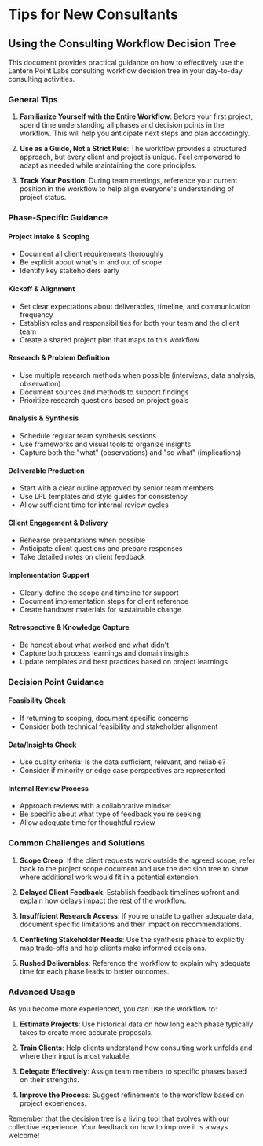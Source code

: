 # Tips for New Consultants

## Using the Consulting Workflow Decision Tree

This document provides practical guidance on how to effectively use the Lantern Point Labs consulting workflow decision tree in your day-to-day consulting activities.

### General Tips

1. **Familiarize Yourself with the Entire Workflow**: Before your first project, spend time understanding all phases and decision points in the workflow. This will help you anticipate next steps and plan accordingly.

2. **Use as a Guide, Not a Strict Rule**: The workflow provides a structured approach, but every client and project is unique. Feel empowered to adapt as needed while maintaining the core principles.

3. **Track Your Position**: During team meetings, reference your current position in the workflow to help align everyone's understanding of project status.

### Phase-Specific Guidance

#### Project Intake & Scoping
- Document all client requirements thoroughly
- Be explicit about what's in and out of scope
- Identify key stakeholders early

#### Kickoff & Alignment
- Set clear expectations about deliverables, timeline, and communication frequency
- Establish roles and responsibilities for both your team and the client team
- Create a shared project plan that maps to this workflow

#### Research & Problem Definition
- Use multiple research methods when possible (interviews, data analysis, observation)
- Document sources and methods to support findings
- Prioritize research questions based on project goals

#### Analysis & Synthesis
- Schedule regular team synthesis sessions
- Use frameworks and visual tools to organize insights
- Capture both the "what" (observations) and "so what" (implications)

#### Deliverable Production
- Start with a clear outline approved by senior team members
- Use LPL templates and style guides for consistency
- Allow sufficient time for internal review cycles

#### Client Engagement & Delivery
- Rehearse presentations when possible
- Anticipate client questions and prepare responses
- Take detailed notes on client feedback

#### Implementation Support
- Clearly define the scope and timeline for support
- Document implementation steps for client reference
- Create handover materials for sustainable change

#### Retrospective & Knowledge Capture
- Be honest about what worked and what didn't
- Capture both process learnings and domain insights
- Update templates and best practices based on project learnings

### Decision Point Guidance

#### Feasibility Check
- If returning to scoping, document specific concerns
- Consider both technical feasibility and stakeholder alignment

#### Data/Insights Check
- Use quality criteria: Is the data sufficient, relevant, and reliable?
- Consider if minority or edge case perspectives are represented

#### Internal Review Process
- Approach reviews with a collaborative mindset
- Be specific about what type of feedback you're seeking
- Allow adequate time for thoughtful review

### Common Challenges and Solutions

1. **Scope Creep**: If the client requests work outside the agreed scope, refer back to the project scope document and use the decision tree to show where additional work would fit in a potential extension.

2. **Delayed Client Feedback**: Establish feedback timelines upfront and explain how delays impact the rest of the workflow.

3. **Insufficient Research Access**: If you're unable to gather adequate data, document specific limitations and their impact on recommendations.

4. **Conflicting Stakeholder Needs**: Use the synthesis phase to explicitly map trade-offs and help clients make informed decisions.

5. **Rushed Deliverables**: Reference the workflow to explain why adequate time for each phase leads to better outcomes.

### Advanced Usage

As you become more experienced, you can use the workflow to:

1. **Estimate Projects**: Use historical data on how long each phase typically takes to create more accurate proposals.

2. **Train Clients**: Help clients understand how consulting work unfolds and where their input is most valuable.

3. **Delegate Effectively**: Assign team members to specific phases based on their strengths.

4. **Improve the Process**: Suggest refinements to the workflow based on project experiences.

Remember that the decision tree is a living tool that evolves with our collective experience. Your feedback on how to improve it is always welcome! 